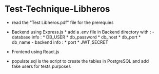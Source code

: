 # Test-Technique-Libheros

- read the "Test Libheros.pdf" file for the prerequies  

- Backend using Express.js
      * add a .env file in Backend directory with :
          - database info :
            * DB_USER
            * db_password
            * db_host
            * db_port
            * db_name
          - backend info :
            * port
            * JWT_SECRET

- Frontend using React.js 

- populate.sql is the script to create the tables in PostgreSQL and add fake users for tests purposes
